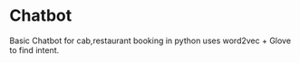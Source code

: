 # Chatbot
Basic Chatbot for cab,restaurant booking in python uses word2vec + Glove  to find intent.
